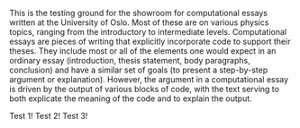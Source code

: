 This is the testing ground for the showroom for computational essays written at the University of Oslo. Most of these are on various physics topics, ranging from the introductory to intermediate levels. Computational essays are pieces of writing that explicitly incorporate code to support their theses. They include most or all of the elements one would expect in an ordinary essay (introduction, thesis statement, body paragraphs, conclusion) and have a similar set of goals (to present a step-by-step argument or explanation). However, the argument in a computational essay is driven by the output of various blocks of code, with the text serving to both explicate the meaning of the code and to explain the output.

Test 1! Test 2! Test 3!
